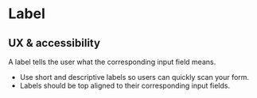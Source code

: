 # Label

## UX & accessibility

A label tells the user what the corresponding input field means.

* Use short and descriptive labels so users can quickly scan your form.
* Labels should be top aligned to their corresponding input fields.

